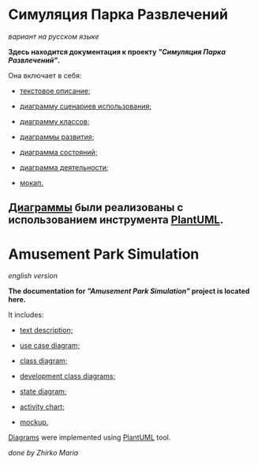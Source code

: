 # Симуляция Парка Развлечений
_вариант на русском языке_

**Здесь находится документация к проекту _"Симуляция Парка Развлечений"_.**

Она включает в себя:

- [текстовое описание;](https://github.com/mzhirko/amusement-park/blob/main/description/description-ru.asciidoc)

- [диаграмму сценариев использования;](https://github.com/mzhirko/amusement-park/tree/main/description/diagrams/diagrams-ru/use-case)

- [диаграмму классов;](https://github.com/mzhirko/amusement-park/tree/main/description/diagrams/diagrams-ru/class)

- [диаграммы развития;](https://github.com/mzhirko/amusement-park/tree/main/description/diagrams/diagrams-ru/development-class)

- [диаграмма состояний;](https://github.com/mzhirko/amusement-park/tree/main/description/diagrams/diagrams-ru/state)

- [диаграмма деятельности;](https://github.com/mzhirko/amusement-park/tree/main/description/diagrams/diagrams-ru/activity)

- [мокап.](https://github.com/mzhirko/amusement-park/blob/main/description/description-ru.asciidoc)

[Диаграммы](https://github.com/mzhirko/amusement-park/tree/main/description/diagrams) были реализованы с использованием инструмента [PlantUML](https://plantuml.com/).
--------------------------
# Amusement Park Simulation
_english version_

**The documentation for _"Amusement Park Simulation"_ project is located here.**

It includes:

- [text description;](https://github.com/mzhirko/amusement-park/blob/main/description/description-en.asciidoc)

- [use case diagram;](https://github.com/mzhirko/amusement-park/tree/main/description/diagrams/diagrams-en/use-case)

- [class diagram;](https://github.com/mzhirko/amusement-park/tree/main/description/diagrams/diagrams-en/class)

- [development class diagrams;](https://github.com/mzhirko/amusement-park/tree/main/description/diagrams/diagrams-en/development-class)

- [state diagram;](https://github.com/mzhirko/amusement-park/tree/main/description/diagrams/diagrams-en/state)

- [activity chart;](https://github.com/mzhirko/amusement-park/tree/main/description/diagrams/diagrams-en/activity)

- [mockup.](https://github.com/mzhirko/amusement-park/blob/main/description/description-en.asciidoc)

[Diagrams](https://github.com/mzhirko/amusement-park/tree/main/description/diagrams) were implemented using [PlantUML](https://plantuml.com/) tool.

_done by Zhirko Maria_
